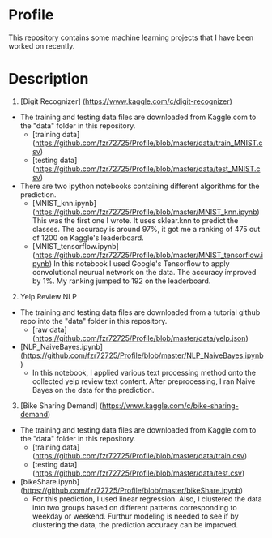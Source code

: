 # Profile
This repository contains some machine learning projects that I have been worked on recently.
# Description
1. [Digit Recognizer] (https://www.kaggle.com/c/digit-recognizer)
 * The training and testing data files are downloaded from Kaggle.com to the "data" folder in this repository.
    * [training data] (https://github.com/fzr72725/Profile/blob/master/data/train_MNIST.csv)
    * [testing data] (https://github.com/fzr72725/Profile/blob/master/data/test_MNIST.csv)
 * There are two ipython notebooks containing different algorithms for the prediction.
    * [MNIST_knn.ipynb] (https://github.com/fzr72725/Profile/blob/master/MNIST_knn.ipynb)
      This was the first one I wrote. It uses sklear.knn to predict the classes. The accuracy is around 97%, it got me a ranking of 475 out of 1200 on Kaggle's leaderboard.
    * [MNIST_tensorflow.ipynb] (https://github.com/fzr72725/Profile/blob/master/MNIST_tensorflow.ipynb)
      In this notebook I used Google's Tensorflow to apply convolutional neurual network on the data. The accuracy improved by 1%. My ranking
      jumped to 192 on the leaderboard.
2. Yelp Review NLP
 * The training and testing data files are downloaded from a tutorial github repo into the "data" folder in this repository.
    * [raw data] (https://github.com/fzr72725/Profile/blob/master/data/yelp.json)
 * [NLP_NaiveBayes.ipynb] (https://github.com/fzr72725/Profile/blob/master/NLP_NaiveBayes.ipynb)
    * In this notebook, I applied various text processing method onto the collected yelp review text content. After preprocessing, I ran Naive Bayes on the data for the prediction.
3. [Bike Sharing Demand] (https://www.kaggle.com/c/bike-sharing-demand)
 * The training and testing data files are downloaded from Kaggle.com to the "data" folder in this repository.
    * [training data] (https://github.com/fzr72725/Profile/blob/master/data/train.csv)
    * [testing data] (https://github.com/fzr72725/Profile/blob/master/data/test.csv)
 * [bikeShare.ipynb] (https://github.com/fzr72725/Profile/blob/master/bikeShare.ipynb)
    * For this prediction, I used linear regression. Also, I clustered the data into two groups based on different patterns corresponding to weekday or weekend. Furthur
  modeling is needed to see if by clustering the data, the prediction accuracy can be improved.
  

